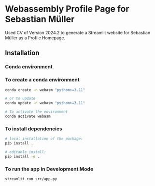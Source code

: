 # Webassembly Profile Page for Sebastian Müller

Used CV of Version 2024.2 to generate a Streamlit website for Sebastian Müller as a Profile Homepage.

## Installation

### Conda environment

### To create a conda environment
```bash
conda create -n webasm "python>=3.11" 

# or to update
conda update -n webasm "python>=3.11"

# To activate the environment
conda activate webasm
```

### To install dependencies
```bash
# local installation of the package:
pip install .

# editable install:
pip install -e .
```

### To run the app in Development Mode

```bash
streamlit run src/app.py
```